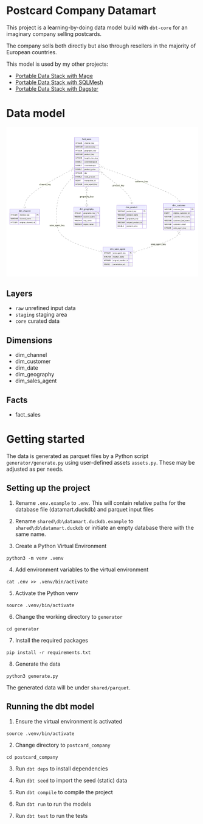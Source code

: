# Postcard Company Datamart

This project is a learning-by-doing data model build with `dbt-core` for an imaginary company selling postcards.

The company sells both directly but also through resellers in the majority of European countries.

This model is used by my other projects:
- [Portable Data Stack with Mage](https://github.com/cnstlungu/portable-data-stack-mage)
- [Portable Data Stack with SQLMesh](https://github.com/cnstlungu/portable-data-stack-sqlmesh)
- [Portable Data Stack with Dagster](https://github.com/cnstlungu/portable-data-stack-dagster)

# Data model

![Data Model](resources/data_model.png) 


## Layers

- `raw` unrefined input data
- `staging` staging area
- `core` curated data

## Dimensions
- dim_channel
- dim_customer
- dim_date
- dim_geography
- dim_sales_agent

## Facts
- fact_sales


# Getting started

The data is generated as parquet files by a Python script `generator/generate.py` using user-defined assets `assets.py`. These may be adjusted as per needs.


## Setting up the project

1. Rename `.env.example` to `.env`. This will contain relative paths for the database file (datamart.duckdb) and parquet input files

2. Rename `shared\db\datamart.duckdb.example` to `shared\db\datamart.duckdb` or initiate an empty database there with the same name.

3. Create a Python Virtual Environment

`python3 -m venv .venv`

4. Add environment variables to the virtual environment

`cat .env >> .venv/bin/activate`

5. Activate the Python venv

`source .venv/bin/activate`

6. Change the working directory to `generator`

`cd generator`

7. Install the required packages

`pip install -r requirements.txt`

8. Generate the data

`python3 generate.py`

The generated data will be under `shared/parquet`.


## Running the dbt model

1. Ensure the virtual environment is activated

`source .venv/bin/activate`

2. Change directory to `postcard_company`

`cd postcard_company`

3. Run `dbt deps` to install dependencies

4. Run `dbt seed` to import the seed (static) data

5. Run `dbt compile` to compile the project

6. Run `dbt run` to run the models

7. Run `dbt test` to run the tests
